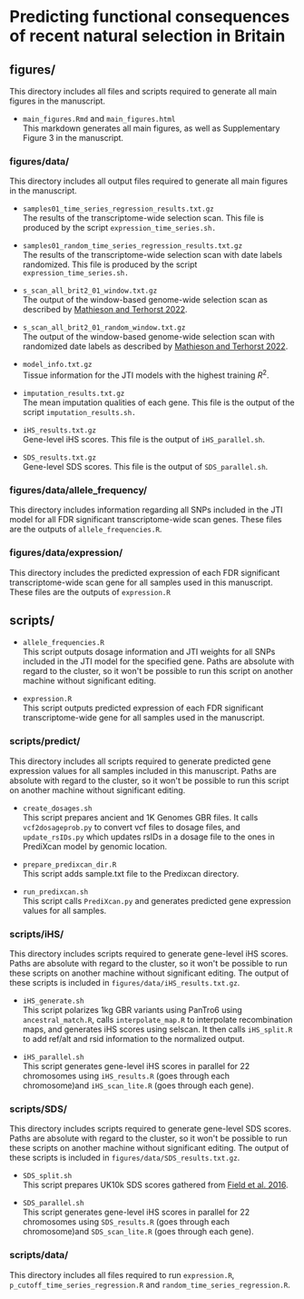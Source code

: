 # Predicting functional consequences of recent natural selection in Britain 

## figures/

This directory includes all files and scripts required to generate all main figures in the manuscript. 

- `main_figures.Rmd` and `main_figures.html` \
This markdown generates all main figures, as well as Supplementary Figure 3 in the manuscript. 

### figures/data/

This directory includes all output files required to generate all main figures in the manuscript. 

- `samples01_time_series_regression_results.txt.gz` \
The results of the transcriptome-wide selection scan. This file is produced by the script `expression_time_series.sh.`

- `samples01_random_time_series_regression_results.txt.gz` \
The results of the transcriptome-wide selection scan with date labels randomized. This file is produced by the script `expression_time_series.sh.`

- `s_scan_all_brit2_01_window.txt.gz` \
The output of the window-based genome-wide selection scan as described by [Mathieson and Terhorst 2022](https://genome.cshlp.org/content/32/11-12/2057). 

- `s_scan_all_brit2_01_random_window.txt.gz` \
The output of the window-based genome-wide selection scan with randomized date labels as described by [Mathieson and Terhorst 2022](https://genome.cshlp.org/content/32/11-12/2057). 

- `model_info.txt.gz` \
Tissue information for the JTI models with the highest training $R^2$. 

- `imputation_results.txt.gz` \
The mean imputation qualities of each gene. This file is the output of the script `imputation_results.sh.` 

- `iHS_results.txt.gz` \
Gene-level iHS scores. This file is the output of `iHS_parallel.sh`.

- `SDS_results.txt.gz` \
Gene-level SDS scores. This file is the output of `SDS_parallel.sh`.

### figures/data/allele_frequency/

This directory includes information regarding all SNPs included in the JTI model for all FDR significant transcriptome-wide scan genes. These files are the outputs of `allele_frequencies.R`. 

### figures/data/expression/

This directory includes the predicted expression of each FDR significant transcriptome-wide scan gene for all samples used in this manuscript. These files are the outputs of `expression.R`

## scripts/

- `allele_frequencies.R` \
This script outputs dosage information and JTI weights for all SNPs included in the JTI model for the specified gene. Paths are absolute with regard to the cluster, so it won't be possible to run this script on another machine without significant editing.

- `expression.R` \
This script outputs predicted expression of each FDR significant transcriptome-wide gene for all samples used in the manuscript. 

### scripts/predict/

This directory includes all scripts required to generate predicted gene expression values for all samples included in this manuscript. Paths are absolute with regard to the cluster, so it won't be possible to run this script on another machine without significant editing.

- `create_dosages.sh` \
This script prepares ancient and 1K Genomes GBR files. It calls `vcf2dosageprob.py` to convert vcf files to dosage files, and `update_rsIDs.py` which updates rsIDs in a dosage file to the ones in PrediXcan model by genomic location. 

- `prepare_predixcan_dir.R` \
This script adds sample.txt file to the Predixcan directory. 

- `run_predixcan.sh` \
This script calls `PrediXcan.py` and generates predicted gene expression values for all samples. 

### scripts/iHS/

This directory includes scripts required to generate gene-level iHS scores. Paths are absolute with regard to the cluster, so it won't be possible to run these scripts on another machine without significant editing. The output of these scripts is included in `figures/data/iHS_results.txt.gz`. 

- `iHS_generate.sh` \
This script polarizes 1kg GBR variants using PanTro6 using `ancestral_match.R`, calls `interpolate_map.R` to interpolate recombination maps, and generates iHS scores using selscan. It then calls `iHS_split.R` to add ref/alt and rsid information to the normalized output. 

- `iHS_parallel.sh` \
This script generates gene-level iHS scores in parallel for 22 chromosomes using `iHS_results.R` (goes through each chromosome)and `iHS_scan_lite.R` (goes through each gene).

### scripts/SDS/

This directory includes scripts required to generate gene-level SDS scores. Paths are absolute with regard to the cluster, so it won't be possible to run these scripts on another machine without significant editing. The output of these scripts is included in `figures/data/SDS_results.txt.gz`. 

- `SDS_split.sh` \
This script prepares UK10k SDS scores gathered from [Field et al. 2016](https://www.science.org/doi/10.1126/science.aag0776?url_ver=Z39.88-2003&rfr_id=ori:rid:crossref.org&rfr_dat=cr_pub%20%200pubmed). 

- `SDS_parallel.sh` \
This script generates gene-level iHS scores in parallel for 22 chromosomes using `SDS_results.R` (goes through each chromosome)and `SDS_scan_lite.R` (goes through each gene).

### scripts/data/

This directory includes all files required to run `expression.R`, `p_cutoff_time_series_regression.R` and `random_time_series_regression.R`. 


